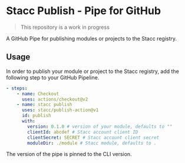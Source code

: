# Stacc Publish - Pipe for GitHub

> This repository is a work in progress

A GitHub Pipe for publishing modules or projects to the Stacc registry.

## Usage

In order to publish your module or project to the Stacc registry, add the following step to your GitHub Pipeline.

```yaml
- steps:
    - name: Checkout
      uses: actions/checkout@v2
    - name: stacc publish
      uses: stacc/publish-action@v1
      id: publish
      with:
        version: 0.1.0 # version of your module, defaults to ""
        clientId: abcdef # Stacc account client ID
        clientSecret: SECRET # Stacc account client secret
        moduleDir: ./module # Stacc module, defaults to .
```

The version of the pipe is pinned to the CLI version.

